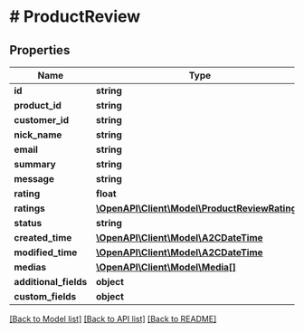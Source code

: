 # # ProductReview

## Properties

Name | Type | Description | Notes
------------ | ------------- | ------------- | -------------
**id** | **string** |  | [optional]
**product_id** | **string** |  | [optional]
**customer_id** | **string** |  | [optional]
**nick_name** | **string** |  | [optional]
**email** | **string** |  | [optional]
**summary** | **string** |  | [optional]
**message** | **string** |  | [optional]
**rating** | **float** |  | [optional]
**ratings** | [**\OpenAPI\Client\Model\ProductReviewRating[]**](ProductReviewRating.md) |  | [optional]
**status** | **string** |  | [optional]
**created_time** | [**\OpenAPI\Client\Model\A2CDateTime**](A2CDateTime.md) |  | [optional]
**modified_time** | [**\OpenAPI\Client\Model\A2CDateTime**](A2CDateTime.md) |  | [optional]
**medias** | [**\OpenAPI\Client\Model\Media[]**](Media.md) |  | [optional]
**additional_fields** | **object** |  | [optional]
**custom_fields** | **object** |  | [optional]

[[Back to Model list]](../../README.md#models) [[Back to API list]](../../README.md#endpoints) [[Back to README]](../../README.md)

